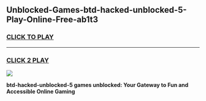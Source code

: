 
## Unblocked-Games-btd-hacked-unblocked-5-Play-Online-Free-ab1t3
<h3>
<a href="https://premium76.site?title=btd-hacked-unblocked-5&ref=26A">CLICK TO PLAY</a></h3>
<hr>

<h3>
<a href="https://premium76.site?title=btd-hacked-unblocked-5&ref=26A">CLICK 2 PLAY</a>
  
</h3>

<a href="https://premium76.site?title=btd-hacked-unblocked-5&ref=26A"><img src="https://clearcache.store/games.png"></a>


**btd-hacked-unblocked-5 games unblocked: Your Gateway to Fun and Accessible Online Gaming**
